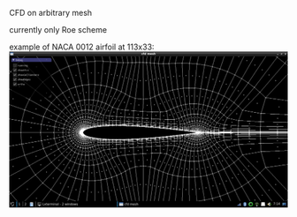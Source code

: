 CFD on arbitrary mesh

currently only Roe scheme

example of NACA 0012 airfoil at 113x33:
![example](pic.png)
